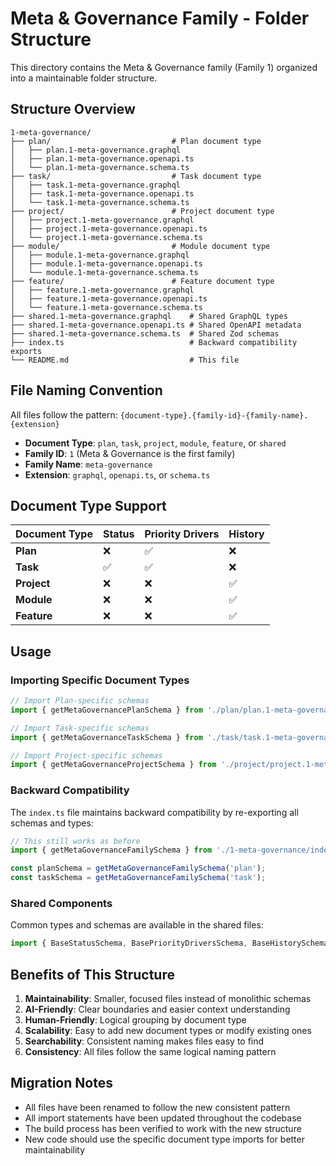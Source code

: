 # Meta & Governance Family - Folder Structure

This directory contains the Meta & Governance family (Family 1) organized into a maintainable folder structure.

## Structure Overview

```
1-meta-governance/
├── plan/                           # Plan document type
│   ├── plan.1-meta-governance.graphql
│   ├── plan.1-meta-governance.openapi.ts
│   └── plan.1-meta-governance.schema.ts
├── task/                           # Task document type
│   ├── task.1-meta-governance.graphql
│   ├── task.1-meta-governance.openapi.ts
│   └── task.1-meta-governance.schema.ts
├── project/                        # Project document type
│   ├── project.1-meta-governance.graphql
│   ├── project.1-meta-governance.openapi.ts
│   └── project.1-meta-governance.schema.ts
├── module/                         # Module document type
│   ├── module.1-meta-governance.graphql
│   ├── module.1-meta-governance.openapi.ts
│   └── module.1-meta-governance.schema.ts
├── feature/                        # Feature document type
│   ├── feature.1-meta-governance.graphql
│   ├── feature.1-meta-governance.openapi.ts
│   └── feature.1-meta-governance.schema.ts
├── shared.1-meta-governance.graphql    # Shared GraphQL types
├── shared.1-meta-governance.openapi.ts # Shared OpenAPI metadata
├── shared.1-meta-governance.schema.ts  # Shared Zod schemas
├── index.ts                            # Backward compatibility exports
└── README.md                           # This file
```

## File Naming Convention

All files follow the pattern: `{document-type}.{family-id}-{family-name}.{extension}`

- **Document Type**: `plan`, `task`, `project`, `module`, `feature`, or `shared`
- **Family ID**: `1` (Meta & Governance is the first family)
- **Family Name**: `meta-governance`
- **Extension**: `graphql`, `openapi.ts`, or `schema.ts`

## Document Type Support

| Document Type | Status | Priority Drivers | History |
| ------------- | ------ | ---------------- | ------- |
| **Plan**      | ❌     | ✅               | ❌      |
| **Task**      | ✅     | ✅               | ❌      |
| **Project**   | ❌     | ❌               | ✅      |
| **Module**    | ❌     | ❌               | ✅      |
| **Feature**   | ❌     | ❌               | ✅      |

## Usage

### Importing Specific Document Types

```typescript
// Import Plan-specific schemas
import { getMetaGovernancePlanSchema } from './plan/plan.1-meta-governance.schema.js';

// Import Task-specific schemas
import { getMetaGovernanceTaskSchema } from './task/task.1-meta-governance.schema.js';

// Import Project-specific schemas
import { getMetaGovernanceProjectSchema } from './project/project.1-meta-governance.schema.js';
```

### Backward Compatibility

The `index.ts` file maintains backward compatibility by re-exporting all schemas and types:

```typescript
// This still works as before
import { getMetaGovernanceFamilySchema } from './1-meta-governance/index.js';

const planSchema = getMetaGovernanceFamilySchema('plan');
const taskSchema = getMetaGovernanceFamilySchema('task');
```

### Shared Components

Common types and schemas are available in the shared files:

```typescript
import { BaseStatusSchema, BasePriorityDriversSchema, BaseHistorySchema } from './shared.1-meta-governance.schema.js';
```

## Benefits of This Structure

1. **Maintainability**: Smaller, focused files instead of monolithic schemas
2. **AI-Friendly**: Clear boundaries and easier context understanding
3. **Human-Friendly**: Logical grouping by document type
4. **Scalability**: Easy to add new document types or modify existing ones
5. **Searchability**: Consistent naming makes files easy to find
6. **Consistency**: All files follow the same logical naming pattern

## Migration Notes

- All files have been renamed to follow the new consistent pattern
- All import statements have been updated throughout the codebase
- The build process has been verified to work with the new structure
- New code should use the specific document type imports for better maintainability
